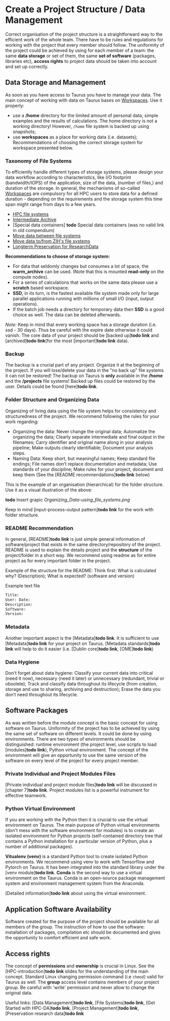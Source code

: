 # Create a Project Structure / Data Management

Correct organisation of the project structure is a straightforward way to the efficient work of the
whole team. There have to be rules and regulations for working with the project that every member
should follow. The uniformity of the project could be achieved by using for each member of a team:
the same **data storage** or set of them, the same **set of software** (packages, libraries etc),
**access rights** to project data should be taken into account and set up correctly.

## Data Storage and Management

As soon as you have access to Taurus you have to manage your data. The main concept of
working with data on Taurus bases on [Workspaces](workspaces.md). Use it properly:

  * use a **/home** directory for the limited amount of personal data, simple examples and the results
    of calculations. The home directory is not a working directory! However, `/home` file system is
    backed up using snapshots;
  * use **workspaces** as a place for working data (i.e. datasets); Recommendations of choosing the
    correct storage system for workspace presented below.

### Taxonomy of File Systems

To efficiently handle different types of storage systems, please design your data workflow according
to characteristics, like I/O footprint (bandwidth/IOPS) of the application, size of the data,
(number of files,) and duration of the storage. In general, the mechanisms of so-called
[Workspaces](workspaces.md) are compulsory for all HPC users to store data for a defined duration -
depending on the requirements and the storage system this time span might range from days to a few
years.

- [HPC file systems](FileSystems.md)
- [Intermediate Archive](IntermediateArchive.md)
- [Special data containers] **todo** Special data containers (was no valid link in old compendium)
- [Move data between file systems](../data_moving/DataMover.md)
- [Move data to/from ZIH's file systems](../data_moving/ExportNodes.md)
- [Longterm Preservation for ResearchData](PreservationResearchData.md)

**Recommendations to choose of storage system:**

* For data that seldomly changes but consumes a lot of space, the **warm_archive** can be used.
  (Note that this is mounted **read-only** on the compute nodes).
* For a series of calculations that works on the same data please use a **scratch** based
  workspace.
* **SSD**, in its turn, is the fastest available file system made only for large parallel
  applications running with millions of small I/O (input, output operations).
* If the batch job needs a directory for temporary data then **SSD** is a good choice as well.
  The data can be deleted afterwards.

*Note:* Keep in mind that every working space has a storage duration (i.e. ssd - 30 days). Thus be
careful with the expire date otherwise it could vanish. The core data of your project should be
[backed up]**todo link** and [archived]**todo link**(for the most [important]**todo link** data).

### Backup

The backup is a crucial part of any project. Organize it at the beginning of the project. If you
will lose/delete your data in the "no back up" file systems it can not be restored! The backup on
Taurus is **only** available in the **/home** and the **/projects** file systems! Backed up files
could be restored by the user. Details could be found [here]**todo link**.

### Folder Structure and Organizing Data

Organizing of living data using the file system helps for consistency and structuredness of the
project. We recommend following the rules for your work regarding:

  * Organizing the data: Never change the original data; Automatize the organizing the data; Clearly
    separate intermediate and final output in the filenames; Carry identifier and original name
    along in your analysis pipeline; Make outputs clearly identifiable; Document your analysis
    steps.
  * Naming Data: Keep short, but meaningful names; Keep standard file endings; File names
    don’t replace documentation and metadata; Use standards of your discipline; Make rules for your
    project, document and keep them (See the [README recommendations]**todo link** below)

This is the example of an organisation (hierarchical) for the folder structure. Use it as a visual
illustration of the above:

**todo** Insert grapic *Organizing_Data-using_file_systems.png*

Keep in mind [input-process-output pattern]**todo link** for the work with folder structure.

### README Recommendation

In general, [README]**todo link** is just simple general information of software/project that exists
in the same directory/repository of the project. README is used to explain the details project and
the **structure** of the project/folder in a short way. We recommend using readme as for entire
project as for every important folder in the project.

Example of the structure for the README: Think first: What is calculated why? (Description); What is
expected? (software and version)

Example text file

```Bash
Title:
User: Date:
Description:
Software:
Version:
```

### Metadata

Another important aspect is the [Metadata]**todo link**. It is sufficient to use [Metadata]**todo
link** for your project on Taurus. [Metadata standards]**todo link** will help to do it easier (i.e.
[Dublin core]**todo link**, [OME]**todo link**)

### Data Hygiene

Don't forget about data hygiene: Classify your current data into critical (need it now), necessary
(need it later) or unnecessary (redundant, trivial or obsolete); Track and classify data throughout
its lifecycle (from creation, storage and use to sharing, archiving and destruction); Erase the data
you don’t need throughout its lifecycle.

## Software Packages

As was written before the module concept is the basic concept for using software on Taurus.
Uniformity of the project has to be achieved by using the same set of software on different levels.
It could be done by using environments. There are two types of environments should be distinguished:
runtime environment (the project level, use scripts to load [modules]**todo link**), Python virtual
environment.  The concept of the environment will give an opportunity to use the same version of the
software on every level of the project for every project member.

### Private Individual and Project Modules Files

[Private individual and project module files]**todo link** will be discussed in [chapter 7]**todo
link**. Project modules list is a powerful instrument for effective teamwork.

### Python Virtual Environment

If you are working with the Python then it is crucial to use the virtual environment on Taurus. The
main purpose of Python virtual environments (don't mess with the software environment for modules)
is to create an isolated environment for Python projects (self-contained directory tree that
contains a Python installation for a particular version of Python, plus a number of additional
packages).

**Vitualenv (venv)** is a standard Python tool to create isolated Python environments. We
recommend using venv to work with Tensorflow and Pytorch on Taurus. It has been integrated into the
standard library under the [venv module]**todo link**. **Conda** is the second way to use a virtual
environment on the Taurus. Conda is an open-source package management system and environment
management system from the Anaconda.

[Detailed information]**todo link** about using the virtual environment.

## Application Software Availability

Software created for the purpose of the project should be available for all members of the group.
The instruction of how to use the software: installation of packages, compilation etc should be
documented and gives the opportunity to comfort efficient and safe work.

## Access rights

The concept of **permissions** and **ownership** is crucial in Linux. See the
[HPC-introduction]**todo link** slides for the understanding of the main concept. Standard Linux
changing permission command (i.e `chmod`) valid for Taurus as well. The **group** access level
contains members of your project group. Be careful with 'write' permission and never allow to change
the original data.

Useful links: [Data Management]**todo link**, [File Systems]**todo link**, [Get Started with
HPC-DA]**todo link**, [Project Management]**todo link**, [Preservation research data[**todo link**
